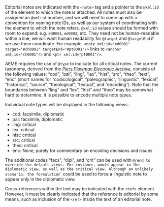 Editorial notes are indicated with the `<note>` tag and a pointer to the `@xml:id` of the element to which the note is attached. All notes must also be assigned an `@xml:id` number, and we will need to come up with a convention for naming note IDs, as well as our system of coordinating with the element to which the note refers. `@xml:id` values should be formed with room to expand: e.g. `ed0001`, `ed0002`, etc. They need not be human-readable within a line; we will want human readability for `@target` and `@targetEnd` if we use them coordinate. For example: `<note xml:id="ed0001" target="#ch0001" targetEnd="#pt0001"/>` links to `<anchor xml:id="ch0001"/>` and `<ptr xml:id="pt0001"/>`.

AEME requires the use of `@type` to indicate for all critical notes. The current taxonomy, derived from the [*Piers Plowman Electronic Archive*](http://www3.iath.virginia.edu/seenet/piers/protocoltran.html), consists of the following values: “cod”, “pal”, “ling”, “lex”, “hist”, “src”, “theo”, “text”, “enc” (short names for “codicological”, “paleographic”, “linguistic”, “lexical”, “historical”, “source”, “theological”, “textual”, and “encoding”). Note that the boundaries between “ling” and “lex”, “hist” and “theo” may be somewhat hard to determine. It is possible to encode multiple note types.

Individual note types will be displayed in the following views:
* cod: facsimile, diplomatic
* pal: facsimile, diplomatic
* ling: critical
* lex: critical
* hist: critical
* src: critical
* theo: critical
* enc: None, purely for commentary on encoding decisions and issues.

The additional codes “facs”, “dipl”, and “crit” can be used with `@rend to override the default views. For instance, `<note type="ling" rend="dipl crit">` would appear in the diplomatic view, as well as the critical view. Although an unlikely scenario, the formulation `<note type="ling" rend="dipl">` could be used to force a linguistic note to appear only in the diplomatic view.

Cross-references within the text may be indicated with the `<ref>` element. However, it must be clearly indicated that the reference is editorial by some means, such as inclusion of the `<ref>` inside the text of an editorial note.
